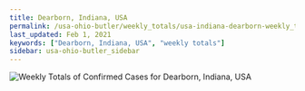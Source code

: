 ```yaml
---
title: Dearborn, Indiana, USA
permalink: /usa-ohio-butler/weekly_totals/usa-indiana-dearborn-weekly_totals.html
last_updated: Feb 1, 2021
keywords: ["Dearborn, Indiana, USA", "weekly totals"]
sidebar: usa-ohio-butler_sidebar
---
```


![Weekly Totals of Confirmed Cases for Dearborn, Indiana, USA](/covid_tracker/images/graphs/usa-indiana-dearborn-weekly_totals_graph.png)
